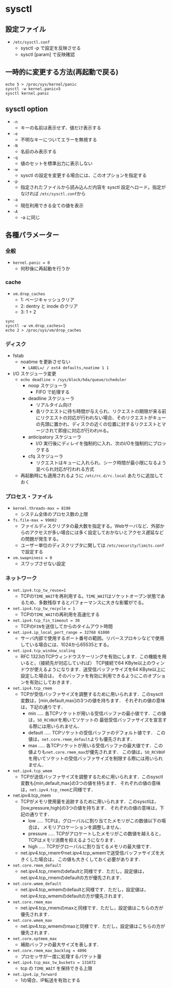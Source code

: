 sysctl
======

## 設定ファイル
- `/etc/sysctl.conf`
	- sysctl -p で設定を反映させる
	- sysctl [param] で反映確認

## 一時的に変更する方法(再起動で戻る)

```
echo 5 > /proc/sys/kernel/panic
sysctl -w kernel.panic=5
sysctl kernel.panic
```

## sysctl option
- `-n`
	- キーの名前は表示せず、値だけ表示する
- `-e`
	- 不明なキーについてエラーを無視する
- `-N`
	- 名前のみ表示する
- `-q`
	- 値のセットを標準出力に表示しない
- `-w`
	- sysctl の設定を変更する場合には、このオプションを指定する
- `-p`
	- 指定されたファイルから読み込んだ内容を sysctl 設定へロード。指定がなければ `/etc/sysctl.conf`から
- `-a`
	- 現在利用できる全ての値を表示
- `-A`
	- -a に同じ

## 各種パラメーター

### 全般
- `kernel.panic = 0`
	- 何秒後に再起動を行うか

### cache
- `vm.drop_caches`
	- 1: ページキャッシュクリア
	- 2: dentry と inode のクリア
	- 3: 1 + 2

```
sync
sysctl -w vm.drop_caches=1
echo 2 > /proc/sys/vm/drop_caches
```

### ディスク
- fstab
	- noatime を更新させない
		- `LABEL=/ / ext4 defaults,noatime 1 1`
- I/O スケジューラ変更
	- `echo deadline > /sys/block/hda/queue/scheduler`
		- noop スケジューラ
			- FIFO で処理する
		- deadline スケジューラ
			- リアルタイム向け
			- 各リクエストに待ち時間が与えられ、リクエストの期限が来る前にリクエストの対応が行われない場合、そのリクエストがキューの先頭に置かれ、ディスクの近くの位置に対するリクエストとマージされて即座に対応が行われmる。
		- anticipatory スケジューラ
			- I/O 実行後にディレイを強制的に入れ、次のI/Oを強制的にブロックする
		- cfq スケジューラ
			- リクエストはキューに入れられ、シーク時間が最小限になるよう並べられ対応が行われる方式
	- 再起動時にも適用されるように `/etc/rc.d/rc.local` あたりに追加しておく

### プロセス・ファイル
- `kernel.threads-max = 8190`
	- システム全体のプロセス数の上限
- `fs.file-max = 99002`
	- ファイルディスクリプタの最大数を指定する。Webサーバなど、外部からのアクセスが多い場合には多く設定しておかないとアクセス遅延などの問題が発生する。
	- ユーザー単位のディスクリプタに関しては `/etc/security/limits.conf` で設定する
- `vm.swapniness = 0`
	- スワップさせない設定

### ネットワーク
- `net.ipv4.tcp_tw_reuse=1`
	- TCPの`TIME_WAIT`を再利用する。`TIME_WAIT`はソケットオープン状態であるため、多数残存するとパフォーマンスに大きな影響がでる。
- `net.ipv4.tcp_tw_recycle = 1`
	- TCPの`TIME_WAIT`の再利用を高速化する
- `net.ipv4.tcp_fin_timeout = 30`
	- TCPの`FIN`を送信してからのタイムアウト時間
- `net.ipv4.ip_local_port_range = 32768 61000`
	- サーバ内部で使用するポート番号の範囲。リバースプロキシなどで使用している場合には、1024から65535とする。
- `net.ipv4.tcp_window_scaling`
	- RFC 1323のTCPウィンドウスケーリングを有効にします．この機能を用いると，（接続先が対応していれば） TCP接続で64 KByte以上のウィンドウが使えるようになります．送受信バッファサイズを64 KByte以上に設定した場合は， そのバッファを有効に利用できるようにこのオプションを有効にしておきます．
- `net.ipv4.tcp_rmem`
	- TCPが受信バッファサイズを調整するために用いられます．このsysctl変数は，[min,default,max]の3つの値を持ちます． それぞれの値の意味は，下記の通りです．
		- min ..... 各TCPソケットが用いる受信バッファの最小値です．この値は，`SO_RCVBUF`を用いてソケットの 最低受信バッファサイズを宣言する際には用いられません．
		- default ..... TCPソケットの受信バッファのデフォルト値です． この値は，`net.core.rmem_default`よりも優先されます．
		- max ..... 各TCPソケットが用いる受信バッファの最大値です．この値よりも`net.core.rmem_max`が優先されます． この値は，`SO_RCVBUF`を用いてソケットの受信バッファサイズを制限する際には用いられません．
- `net.ipv4.tcp_wmem`
	- TCPが送信バッファサイズを調整するために用いられます．このsysctl変数も[min,default,max]の3つの値を持ちます． それぞれの値の意味は，`net.ipv4.tcp_rmem`と同様です．
- net.ipv4.tcp_mem
	- TCPがメモリ使用量を追跡するために用いられます．このsysctlは，[low,pressure,high]の3つの値を持ちます． それぞれの値の意味は，下記の通りです．
		- low ..... TCPは，グローバルに割り当てたメモリがこの数値以下の場合は， メモリアロケーションを調整しません．
		- pressure ..... TCPがアロケートしたメモリがこの数値を越えると， TCPはメモリ消費を抑えるようになります．
		- high ..... TCPがグローバルに割り当てるメモリの最大値です．
	- net.ipv4.tcp_rmemやnet.ipv4.tcp_wmemで送受信バッファサイズを大きくした場合は， この値も大きくしておく必要があります．
- `net.core.rmem_default`
	- net.ipv4.tcp_rmemのdefaultと同様です．ただし，設定値は，net.ipv4.tcp_rmemのdefaultの方が優先されます．
- `net.core.wmem_default`
	- net.ipv4.tcp_wmemのdefaultと同様です．ただし，設定値は，net.ipv4.tcp_wmemのdefaultの方が優先されます．
- `net.core.rmem_max`
	- net.ipv4.tcp_rmemのmaxと同様です．ただし，設定値はこちらの方が優先されます．
- `net.core.wmem_max`
	- net.ipv4.tcp_wmemのmaxと同様です．ただし，設定値はこちらの方が優先されます．
- `net.core.optmem_max`
	- 補助バッファの最大サイズを表します．
- `net.core.rmem_max_backlog = 4096`
	- プロセッサが一度に処理するパケット量
- `net.ipv4.tcp_max_tw_buckets = 131072`
	- tcp の `TIME_WAIT` を保持できる上限
-  `net.ipv4.ip_forward`
	- 1の場合、IP転送を有効とする
